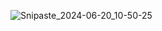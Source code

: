 ![Snipaste_2024-06-20_10-50-25](https://github.com/Chicksqace/Wx_Drawing-board/assets/96372678/70f43837-65b6-4bb9-9646-6f1055c83977)

